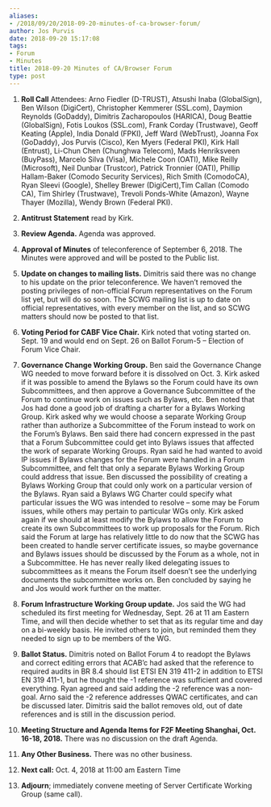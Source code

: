 ```yaml
---
aliases:
- /2018/09/20/2018-09-20-minutes-of-ca-browser-forum/
author: Jos Purvis
date: 2018-09-20 15:17:08
tags:
- Forum
- Minutes
title: 2018-09-20 Minutes of CA/Browser Forum
type: post
---
```


1. **Roll Call**
   Attendees: Arno Fiedler (D-TRUST), Atsushi Inaba (GlobalSign), Ben Wilson (DigiCert), Christopher Kemmerer (SSL.com), Daymion Reynolds (GoDaddy), Dimitris Zacharopoulos (HARICA), Doug Beattie (GlobalSign), Fotis Loukos (SSL.com), Frank Corday (Trustwave), Geoff Keating (Apple), India Donald (FPKI), Jeff Ward (WebTrust), Joanna Fox (GoDaddy), Jos Purvis (Cisco), Ken Myers (Federal PKI), Kirk Hall (Entrust), Li-Chun Chen (Chunghwa Telecom), Mads Henriksveen (BuyPass), Marcelo Silva (Visa), Michele Coon (OATI), Mike Reilly (Microsoft), Neil Dunbar (Trustcor), Patrick Tronnier (OATI), Phillip Hallam-Baker (Comodo Security Services), Rich Smith (ComodoCA), Ryan Sleevi (Google), Shelley Brewer (DigiCert),Tim Callan (Comodo CA), Tim Shirley (Trustwave), Trevoli Ponds-White (Amazon), Wayne Thayer (Mozilla), Wendy Brown (Federal PKI).

1. **Antitrust Statement** read by Kirk.

1. **Review Agenda.** Agenda was approved.

1. **Approval of Minutes** of teleconference of September 6, 2018. The Minutes were approved and will be posted to the Public list.

1. **Update on changes to mailing lists.** Dimitris said there was no change to his update on the prior teleconference. We haven’t removed the posting privileges of non-official Forum representatives on the Forum list yet, but will do so soon. The SCWG mailing list is up to date on official representatives, with every member on the list, and so SCWG matters should now be posted to that list.

1. **Voting Period for CABF Vice Chair.** Kirk noted that voting started on. Sept. 19 and would end on Sept. 26 on Ballot Forum-5 – Election of Forum Vice Chair.

1. **Governance Change Working Group.** Ben said the Governance Change WG needed to move forward before it is dissolved on Oct. 3. Kirk asked if it was possible to amend the Bylaws so the Forum could have its own Subcommittees, and then approve a Governance Subcommittee of the Forum to continue work on issues such as Bylaws, etc. Ben noted that Jos had done a good job of drafting a charter for a Bylaws Working Group. Kirk asked why we would choose a separate Working Group rather than authorize a Subcommittee of the Forum instead to work on the Forum’s Bylaws. Ben said there had concern expressed in the past that a Forum Subcommittee could get into Bylaws issues that affected the work of separate Working Groups. Ryan said he had wanted to avoid IP issues if Bylaws changes for the Forum were handled in a Forum Subcommittee, and felt that only a separate Bylaws Working Group could address that issue.
   Ben discussed the possibility of creating a Bylaws Working Group that could only work on a particular version of the Bylaws. Ryan said a Bylaws WG Charter could specify what particular issues the WG was intended to resolve – some may be Forum issues, while others may pertain to particular WGs only.
   Kirk asked again if we should at least modify the Bylaws to allow the Forum to create its own Subcommittees to work up proposals for the Forum. Rich said the Forum at large has relatively little to do now that the SCWG has been created to handle server certificate issues, so maybe governance and Bylaws issues should be discussed by the Forum as a whole, not in a Subcommittee. He has never really liked delegating issues to subcommittees as it means the Forum itself doesn’t see the underlying documents the subcommittee works on. Ben concluded by saying he and Jos would work further on the matter.

1. **Forum Infrastructure Working Group update.** Jos said the WG had scheduled its first meeting for Wednesday, Sept. 26 at 11 am Eastern Time, and will then decide whether to set that as its regular time and day on a bi-weekly basis. He invited others to join, but reminded them they needed to sign up to be members of the WG.

1. **Ballot Status.** Dimitris noted on Ballot Forum 4 to readopt the Bylaws and correct editing errors that ACAB’c had asked that the reference to required audits in BR 8.4 should list ETSI EN 319 411-2 in addition to ETSI EN 319 411-1, but he thought the -1 reference was sufficient and covered everything. Ryan agreed and said adding the -2 reference was a non-goal. Arno said the -2 reference addresses QWAC certificates, and can be discussed later. Dimitris said the ballot removes old, out of date references and is still in the discussion period.

1. **Meeting Structure and Agenda Items for F2F Meeting Shanghai, Oct. 16-18, 2018.** There was no discussion on the draft Agenda.

1. **Any Other Business.** There was no other business.

1. **Next call:** Oct. 4, 2018 at 11:00 am Eastern Time

1. **Adjourn**; immediately convene meeting of Server Certificate Working Group (same call).